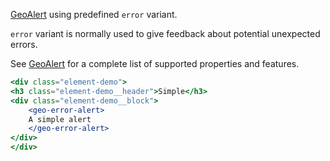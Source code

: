 [GeoAlert](./#/Elements/GeoAlert) using predefined `error` variant.

`error` variant is normally used to give feedback about potential unexpected errors.

See [GeoAlert](./#/Elements/GeoAlert) for a complete list of supported properties
and features.

```jsx
<div class="element-demo">
<h3 class="element-demo__header">Simple</h3>
<div class="element-demo__block">
    <geo-error-alert>
    A simple alert
    </geo-error-alert>
</div>
</div>
```
